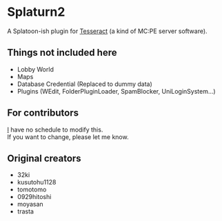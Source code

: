 # Splaturn2
A Splatoon-ish plugin for [Tesseract](https://github.com/TesseractTeam/Tesseract) (a kind of MC:PE server software).

## Things not included here
- Lobby World
- Maps
- Database Credential (Replaced to dummy data)
- Plugins (WEdit, FolderPluginLoader, SpamBlocker, UniLoginSystem...)

## For contributors
[I](http://github.com/nao20010128nao) have no schedule to modify this.    
If you want to change, please let me know.

## Original creators
- 32ki
- kusutohu1128
- tomotomo
- 0929hitoshi
- moyasan
- trasta
